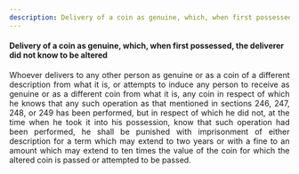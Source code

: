```yaml
---
description: Delivery of a coin as genuine, which, when first possessed, the deliverer did not know to be altered
---
```


#### Delivery of a coin as genuine, which, when first possessed, the deliverer did not know to be altered
<div style="text-align: justify">

Whoever delivers to any other person as genuine or as a coin of a different description from what it is, or attempts to induce any person to receive as genuine or as a different coin from what it is, any coin in respect of which he knows that any such operation as that mentioned in sections 246, 247, 248, or 249 has been performed, but in respect of which he did not, at the time when he took it into his possession, know that such operation had been performed, he shall be punished with imprisonment of either description for a term which may extend to two years or with a fine to an amount which may extend to ten times the value of the coin for which the altered coin is passed or attempted to be passed.

</div>
